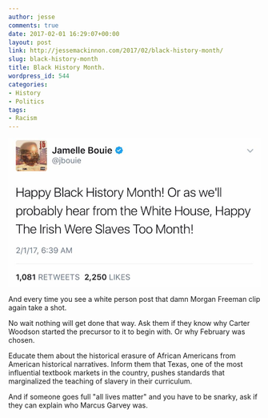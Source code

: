 ```yaml
---
author: jesse
comments: true
date: 2017-02-01 16:29:07+00:00
layout: post
link: http://jessemackinnon.com/2017/02/black-history-month/
slug: black-history-month
title: Black History Month.
wordpress_id: 544
categories:
- History
- Politics
tags:
- Racism
---
```


!["Happy Black History Month! Or as we'll probably hear from the White House, Happy The Irish Were Slaves Too Month!"](/images/2017/black-history.jpg)

And every time you see a white person post that damn Morgan Freeman clip again take a shot.

No wait nothing will get done that way. Ask them if they know why Carter Woodson started the precursor to it to begin with. Or why February was chosen.

Educate them about the historical erasure of African Americans from American historical narratives. Inform them that Texas, one of the most influential textbook markets in the country, pushes standards that marginalized the teaching of slavery in their curriculum.

And if someone goes full "all lives matter" and you have to be snarky, ask if they can explain who Marcus Garvey was.
